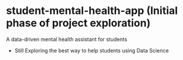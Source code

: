# student-mental-health-app (Initial phase of project exploration)
A data-driven mental health assistant for students
- Still Exploring the best way to help students using Data Science 